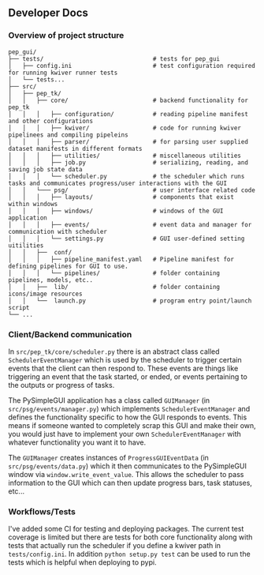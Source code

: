 ## Developer Docs

### Overview of project structure
```
pep_gui/
├── tests/                               # tests for pep_gui
│   ├── config.ini                       # test configuration required for running kwiver runner tests
│   └── tests...
├── src/                       
│   ├── pep_tk/
│   │   ├── core/                        # backend functionality for pep_tk
│   │   │   ├── configuration/           # reading pipeline manifest and other configurations
│   │   │   ├── kwiver/                  # code for running kwiver pipelinees and compiling pipeleins     
│   │   │   ├── parser/                  # for parsing user supplied dataset manifests in different formats
│   │   │   ├── utilities/               # miscellaneous utilities
│   │   │   ├── job.py                   # serializing, reading, and saving job state data
│   │   │   └── scheduler.py             # the scheduler which runs tasks and communicates progress/user interactions with the GUI
│   │   └─── psg/                        # user interface related code
│   │   │   ├── layouts/                 # components that exist within windows
│   │   │   ├── windows/                 # windows of the GUI application
│   │   │   ├── events/                  # event data and manager for communication with scheduler
│   │   │   └── settings.py              # GUI user-defined setting uitilities
│   │   ├──  conf/
│   │   │   ├── pipeline_manifest.yaml   # Pipeline manifest for defining pipelines for GUI to use.
│   │   │   └── pipelines/               # folder containing pipelines, models, etc..
│   │   ├──  lib/                        # folder containing icons/image resources
│   │   └──  launch.py                   # program entry point/launch script                              
└── ...

```



### Client/Backend communication

In `src/pep_tk/core/scheduler.py` there is an abstract class called `SchedulerEventManager` which is used by the scheduler to trigger
certain events that the client can then respond to.  These events are things like triggering an event that the task
started, or ended, or events pertaining to the outputs or progress of tasks.

The PySimpleGUI application has a class called `GUIManager` (in `src/psg/events/manager.py`) which implements 
`SchedulerEventManager` and defines the functionality specific to how the GUI responds to events. This means if someone 
wanted to completely scrap this GUI and make their own, you would just have to implement your own 
`SchedulerEventManager` with whatever functionality you want it to have.

The `GUIManager` creates instances of `ProgressGUIEventData` (in `src/psg/events/data.py`) which it then communicates to 
the PySimpleGUI window via `window.write_event_value`.  This allows the scheduler to pass information to the GUI which 
can then update progress bars, task statuses, etc...

### Workflows/Tests

I've added some CI for testing and deploying packages.  The current test coverage is limited but there are tests
for both core functionality along with tests that actually run the scheduler if you define a kwiver path in `tests/config.ini`.
In addition `python setup.py test` can be used to run the tests which is helpful when deploying to pypi.